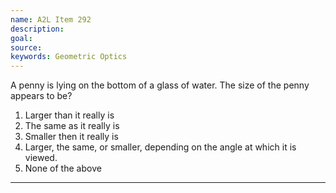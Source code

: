 ```yaml
---
name: A2L Item 292
description: 
goal: 
source: 
keywords: Geometric Optics
---
```


A penny is lying on the bottom of a glass of water. The size of the penny appears to be?

1. Larger than it really is
2. The same as it really is
3. Smaller then it really is
4. Larger, the same, or smaller, depending on the angle at which it is viewed.
5. None of the above


<hr/>


